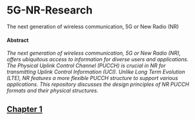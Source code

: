 # 5G-NR-Research
The next generation of wireless communication, 5G or New Radio (NR)

#### Abstract
*The next generation of wireless communication, 5G or New Radio (NR), offers ubiquitous access to information for diverse users and applications. The Physical Uplink Control Channel (PUCCH) is crucial in NR for transmitting Uplink Control Information (UCI). Unlike Long Term Evolution (LTE), NR features a more flexible PUCCH structure to support various applications. This repository discusses the design principles of NR PUCCH formats and their physical structures.*

## [Chapter 1](./Chap/Chapter1.md)